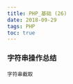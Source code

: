 ```yaml
---
title: PHP_基础 (26)
date: 2018-09-29
tags: PHP 
toc: true
---
```


### 字符串操作总结
    字符串截取

<!-- more -->


